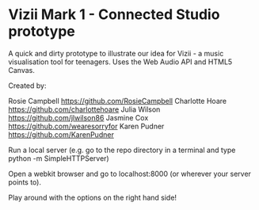 Vizii Mark 1 - Connected Studio prototype
===========================

A quick and dirty prototype to illustrate our idea for Vizii - a music visualisation tool for teenagers. Uses the Web Audio API and HTML5 Canvas.

Created by:

Rosie Campbell https://github.com/RosieCampbell
Charlotte Hoare https://github.com/charlottehoare
Julia Wilson https://github.com/jlwilson86
Jasmine Cox https://github.com/wearesorryfor
Karen Pudner https://github.com/KarenPudner

Run a local server (e.g. go to the repo directory in a terminal and type python -m SimpleHTTPServer)

Open a webkit browser and go to localhost:8000 (or wherever your server points to).

Play around with the options on the right hand side!
